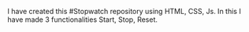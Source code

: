 I have created this #Stopwatch repository using HTML, CSS, Js.
In this I have made 3 functionalities Start, Stop, Reset.


